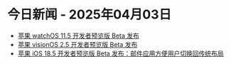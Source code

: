 # 今日新闻 - 2025年04月03日
- [苹果 watchOS 11.5 开发者预览版 Beta 发布](https://www.ithome.com/0/842/740.htm)
- [苹果 visionOS 2.5 开发者预览版 Beta 发布](https://www.ithome.com/0/842/739.htm)
- [苹果 iOS 18.5 开发者预览版 Beta 发布：邮件应用方便用户切换回传统布局](https://www.ithome.com/0/842/737.htm)

